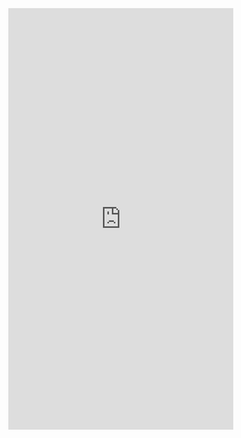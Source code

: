 <iframe  
height=850
width=90%
src="https://ks.wjx.top/vm/OtDxuO6.aspx"  
frameborder=0  
allowfullscreen>
</iframe>